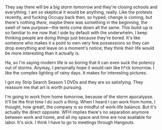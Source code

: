 They say there will be a big storm tomorrow and they're closing schools and everything. I am <i>so</i> skeptical it would be anything, really. Like the protests recently, and fucking Occupy back then, so hyped, change is coming, but there's nothing <i>there</i>, maybe there was something in the beginning, the swell of new purpose&mdash;the tents come down all the same. This build-up is so familiar to me now that I side by default with the underwhelm. I keep thinking people are doing things just because they're bored. It's like someone who makes it a point to own very few possessions so they can drop everything and leave on a moment's notice; they think their life would be more interesting than it actually is. 

Ha, so I'm saying modern life is so boring that it can even suck the potency out of storms. Anyway, I personally hope it would rain like h*ck tomorrow. I like the complex lighting of rainy days. It makes for interesting pictures.

I got my Strip Search Season 1 DVDs and they are so satisfying. They reassure me that art is worth pursuing.

I'm going to work from home tomorrow, because of the storm apocalypse. It'll be the first time I do such a thing. When I heard I can work from home, I thought, how great!, the company is so mindful of work-life balance. But it's actually the direct opposite. WFH implies there's no separation anymore between work and home, and all my space and time are now available for labor. It's sick. I think I have to go to meetings through Hangouts.
